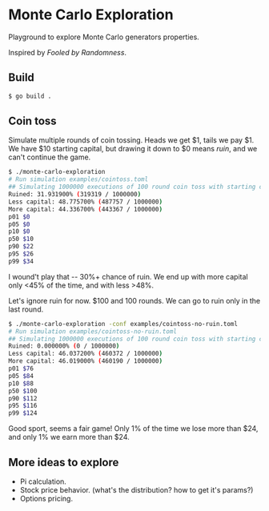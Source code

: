 # Monte Carlo Exploration

Playground to explore Monte Carlo generators properties.

Inspired by _Fooled by Randomness_.

## Build
```sh 
$ go build .
```

## Coin toss

Simulate multiple rounds of coin tossing. Heads we get $1, tails we pay $1. We have $10 starting capital, but drawing
it down to $0 means _ruin_, and we can't continue the game.

```sh
$ ./monte-carlo-exploration
# Run simulation examples/cointoss.toml
## Simulating 1000000 executions of 100 round coin toss with starting capital of $10
Ruined: 31.931900% (319319 / 1000000)
Less capital: 48.775700% (487757 / 1000000)
More capital: 44.336700% (443367 / 1000000)
p01 $0
p05 $0
p10 $0
p50 $10
p90 $22
p95 $26
p99 $34
```

I wound't play that -- 30%+ chance of ruin. We end up with more capital only <45% of the time, and with less >48%.

Let's ignore ruin for now. $100 and 100 rounds. We can go to ruin only in the last round.

```sh
$ ./monte-carlo-exploration -conf examples/cointoss-no-ruin.toml
# Run simulation examples/cointoss-no-ruin.toml
## Simulating 1000000 executions of 100 round coin toss with starting capital of $100
Ruined: 0.000000% (0 / 1000000)
Less capital: 46.037200% (460372 / 1000000)
More capital: 46.019000% (460190 / 1000000)
p01 $76
p05 $84
p10 $88
p50 $100
p90 $112
p95 $116
p99 $124
```

Good sport, seems a fair game! Only 1% of the time we lose more than $24, and only 1% we earn more than $24.


## More ideas to explore

- Pi calculation.
- Stock price behavior. (what's the distribution? how to get it's params?)
- Options pricing.